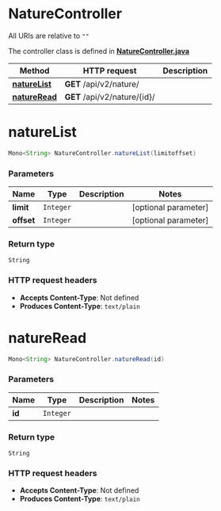 # NatureController

All URIs are relative to `""`

The controller class is defined in **[NatureController.java](../../src/main/java/org/openapitools/controller/NatureController.java)**

Method | HTTP request | Description
------------- | ------------- | -------------
[**natureList**](#natureList) | **GET** /api/v2/nature/ | 
[**natureRead**](#natureRead) | **GET** /api/v2/nature/{id}/ | 

<a name="natureList"></a>
# **natureList**
```java
Mono<String> NatureController.natureList(limitoffset)
```



### Parameters
Name | Type | Description  | Notes
------------- | ------------- | ------------- | -------------
**limit** | `Integer` |  | [optional parameter]
**offset** | `Integer` |  | [optional parameter]

### Return type
`String`


### HTTP request headers
 - **Accepts Content-Type**: Not defined
 - **Produces Content-Type**: `text/plain`

<a name="natureRead"></a>
# **natureRead**
```java
Mono<String> NatureController.natureRead(id)
```



### Parameters
Name | Type | Description  | Notes
------------- | ------------- | ------------- | -------------
**id** | `Integer` |  |

### Return type
`String`


### HTTP request headers
 - **Accepts Content-Type**: Not defined
 - **Produces Content-Type**: `text/plain`

